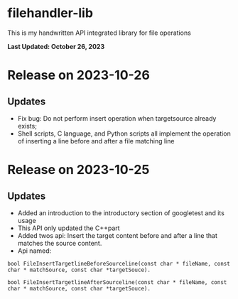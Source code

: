 # filehandler-lib
This is my handwritten API integrated library for file operations

**Last Updated: October 26, 2023**

# Release on 2023-10-26

## Updates
- Fix bug: Do not perform insert operation when targetsource already exists;
- Shell scripts, C language, and Python scripts all implement the operation of inserting a line before and after a file matching line

# Release on 2023-10-25

## Updates

- Added an introduction to the introductory section of googletest and its usage
- This API only updated the C++part
- Added twos api: Insert the target content before and after a line that matches the source content.
- Api named: 

```
bool FileInsertTargetlineBeforeSourceline(const char * fileName, const char * matchSource, const char *targetSouce).

bool FileInsertTargetlineAfterSourceline(const char * fileName, const char * matchSource, const char *targetSouce).
```
